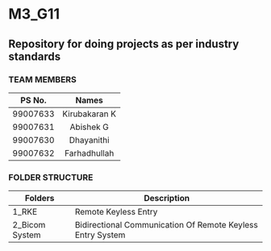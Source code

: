 # M3_G11
## Repository for doing projects as per industry standards
### TEAM MEMBERS
|  PS No.  |  Names  |
|:--:|:--:|
| 99007633| Kirubakaran K |
| 99007631 | Abishek G |
| 99007630 | Dhayanithi |
| 99007632 | Farhadhullah |

### FOLDER STRUCTURE
| Folders  |  Description  |
|----------|---------------|
| 1_RKE    | Remote Keyless Entry
| 2_Bicom System| Bidirectional Communication Of Remote Keyless Entry System
